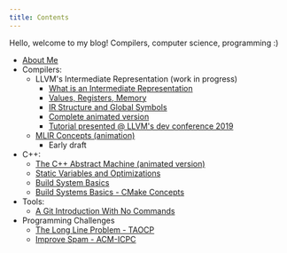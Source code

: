 ```yaml
---
title: Contents
---
```


Hello, welcome to my blog! Compilers, computer science, programming :)

* [About Me](about_me)
* Compilers:
  * LLVM's Intermediate Representation (work in progress)
    * [What is an Intermediate Representation](compilers/llvm_ir_p1)
    * [Values, Registers, Memory](compilers/llvm_ir_p2)
    * [IR Structure and Global Symbols](compilers/llvm_ir_p3)
    * [Complete animated version](compilers/llvm_ir_animation/llvm_ir.html)
    * [Tutorial presented @ LLVM's dev conference 2019](https://www.youtube.com/watch?v=m8G_S5LwlTo)
  * [MLIR Concepts (animation)](compilers/mlir_animation)
    * Early draft
* C++:
  * [The C++ Abstract Machine (animated version)](cpp/abstract_machine)
  * [Static Variables and Optimizations](cpp/static_var)
  * [Build System Basics](cpp/build_systems1)
  * [Build Systems Basics - CMake Concepts](cpp/build_systems2)
* Tools:
  * [A Git Introduction With No Commands](tools/git_intro)
* Programming Challenges
  * [The Long Line Problem - TAOCP](programming_challenges/long_line)
  * [Improve Spam - ACM-ICPC](programming_challenges/improve_spam)

